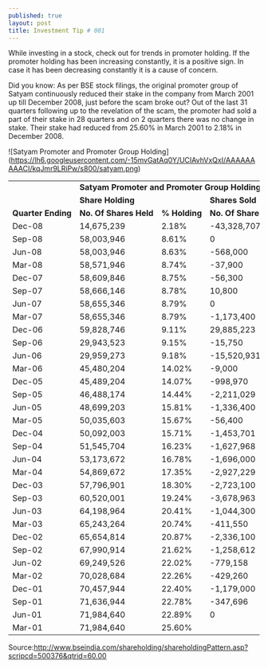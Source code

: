 ```yaml
---
published: true
layout: post
title: Investment Tip # 001
---
```


While investing in a stock, check out for trends in promoter holding. If the promoter holding has been increasing constantly, it is a positive sign. In case it has been decreasing constantly it is a cause of concern.

<!---abstract-->

Did you know: As per BSE stock filings, the original promoter group of Satyam continuously reduced their stake in the company from March 2001 up till December 2008, just before the scam broke out? Out of the last 31 quarters following up to the revelation of the scam, the promoter had sold a part of their stake in 28 quarters and on 2 quarters there was no change in stake. Their stake had reduced from 25.60% in March 2001 to 2.18% in December 2008.


![Satyam Promoter and Promoter Group Holding] (https://lh6.googleusercontent.com/-15mvGatAq0Y/UCIAvhVxQxI/AAAAAAAAACI/kqJmr9LRiPw/s800/satyam.png)

<table class="table table-striped table-bordered">
<tbody>
<tr>
<td width="11%" nowrap="" valign="bottom" ></td>
<td width="88%" nowrap="" colspan="4" valign="bottom" ><b>Satyam Promoter and Promoter Group Holdings</b></td>
</tr>

<tr>
<td width="11%" nowrap="" rowspan="2" valign="bottom" ><b>Quarter Ending</b></td>
<td width="44%" nowrap="" colspan="2" valign="bottom" ><b>Share Holding</b></td>
<td width="44%" nowrap="" colspan="2" valign="bottom" ><b>Shares Sold</b></td>
</tr>

<tr>
<td width="28%" nowrap="" valign="bottom" ><b>No. Of Shares Held</b></td>
<td width="15%" nowrap="" valign="bottom" ><b>% Holding</b></td>
<td width="28%" nowrap="" valign="bottom" ><b>No. Of Shares Held</b></td>
<td width="15%" nowrap="" valign="bottom" ><b>% Holding</b></td>
</tr>

<tr>
<td width="11%" >Dec-08</td>
<td width="28%" nowrap="" valign="bottom" >14,675,239</td>
<td width="15%" nowrap="" valign="bottom" >2.18%</td>
<td width="28%" nowrap="" valign="bottom" >-43,328,707</td>
<td width="15%" nowrap="" valign="bottom" >-6.43%</td>
</tr>

<tr>
<td width="11%" >Sep-08</td>
<td width="28%" nowrap="" valign="bottom" >58,003,946</td>
<td width="15%" nowrap="" valign="bottom" >8.61%</td>
<td width="28%" nowrap="" valign="bottom" >0</td>
<td width="15%" nowrap="" valign="bottom" >-0.02%</td>
</tr>

<tr>
<td width="11%" >Jun-08</td>
<td width="28%" nowrap="" valign="bottom" >58,003,946</td>
<td width="15%" nowrap="" valign="bottom" >8.63%</td>
<td width="28%" nowrap="" valign="bottom" >-568,000</td>
<td width="15%" nowrap="" valign="bottom" >-0.11%</td>
</tr>

<tr>
<td width="11%" >Mar-08</td>
<td width="28%" nowrap="" valign="bottom" >58,571,946</td>
<td width="15%" nowrap="" valign="bottom" >8.74%</td>
<td width="28%" nowrap="" valign="bottom" >-37,900</td>
<td width="15%" nowrap="" valign="bottom" >-0.01%</td>
</tr>

<tr>
<td width="11%" >Dec-07</td>
<td width="28%" nowrap="" valign="bottom" >58,609,846</td>
<td width="15%" nowrap="" valign="bottom" >8.75%</td>
<td width="28%" nowrap="" valign="bottom" >-56,300</td>
<td width="15%" nowrap="" valign="bottom" >-0.03%</td>
</tr>

<tr>
<td width="11%" >Sep-07</td>
<td width="28%" nowrap="" valign="bottom" >58,666,146</td>
<td width="15%" nowrap="" valign="bottom" >8.78%</td>
<td width="28%" nowrap="" valign="bottom" >10,800</td>
<td width="15%" nowrap="" valign="bottom" >-0.01%</td>
</tr>

<tr>
<td width="11%" >Jun-07</td>
<td width="28%" nowrap="" valign="bottom" >58,655,346</td>
<td width="15%" nowrap="" valign="bottom" >8.79%</td>
<td width="28%" nowrap="" valign="bottom" >0</td>
<td width="15%" nowrap="" valign="bottom" >0.00%</td>
</tr>

<tr>
<td width="11%" >Mar-07</td>
<td width="28%" nowrap="" valign="bottom" >58,655,346</td>
<td width="15%" nowrap="" valign="bottom" >8.79%</td>
<td width="28%" nowrap="" valign="bottom" >-1,173,400</td>
<td width="15%" nowrap="" valign="bottom" >-0.32%</td>
</tr>

<tr>
<td width="11%" >Dec-06</td>
<td width="28%" nowrap="" valign="bottom" >59,828,746</td>
<td width="15%" nowrap="" valign="bottom" >9.11%</td>
<td width="28%" nowrap="" valign="bottom" >29,885,223</td>
<td width="15%" nowrap="" valign="bottom" >-0.04%</td>
</tr>

<tr>
<td width="11%" >Sep-06</td>
<td width="28%" nowrap="" valign="bottom" >29,943,523</td>
<td width="15%" nowrap="" valign="bottom" >9.15%</td>
<td width="28%" nowrap="" valign="bottom" >-15,750</td>
<td width="15%" nowrap="" valign="bottom" >-0.03%</td>
</tr>

<tr>
<td width="11%" >Jun-06</td>
<td width="28%" nowrap="" valign="bottom" >29,959,273</td>
<td width="15%" nowrap="" valign="bottom" >9.18%</td>
<td width="28%" nowrap="" valign="bottom" >-15,520,931</td>
<td width="15%" nowrap="" valign="bottom" >-4.84%</td>
</tr>

<tr>
<td width="11%" >Mar-06</td>
<td width="28%" nowrap="" valign="bottom" >45,480,204</td>
<td width="15%" nowrap="" valign="bottom" >14.02%</td>
<td width="28%" nowrap="" valign="bottom" >-9,000</td>
<td width="15%" nowrap="" valign="bottom" >-0.05%</td>
</tr>

<tr>
<td width="11%" >Dec-05</td>
<td width="28%" nowrap="" valign="bottom" >45,489,204</td>
<td width="15%" nowrap="" valign="bottom" >14.07%</td>
<td width="28%" nowrap="" valign="bottom" >-998,970</td>
<td width="15%" nowrap="" valign="bottom" >-0.37%</td>
</tr>

<tr>
<td width="11%" >Sep-05</td>
<td width="28%" nowrap="" valign="bottom" >46,488,174</td>
<td width="15%" nowrap="" valign="bottom" >14.44%</td>
<td width="28%" nowrap="" valign="bottom" >-2,211,029</td>
<td width="15%" nowrap="" valign="bottom" >-1.37%</td>
</tr>

<tr>
<td width="11%" >Jun-05</td>
<td width="28%" nowrap="" valign="bottom" >48,699,203</td>
<td width="15%" nowrap="" valign="bottom" >15.81%</td>
<td width="28%" nowrap="" valign="bottom" >-1,336,400</td>
<td width="15%" nowrap="" valign="bottom" >0.14%</td>
</tr>

<tr>
<td width="11%" >Mar-05</td>
<td width="28%" nowrap="" valign="bottom" >50,035,603</td>
<td width="15%" nowrap="" valign="bottom" >15.67%</td>
<td width="28%" nowrap="" valign="bottom" >-56,400</td>
<td width="15%" nowrap="" valign="bottom" >-0.04%</td>
</tr>

<tr>
<td width="11%" >Dec-04</td>
<td width="28%" nowrap="" valign="bottom" >50,092,003</td>
<td width="15%" nowrap="" valign="bottom" >15.71%</td>
<td width="28%" nowrap="" valign="bottom" >-1,453,701</td>
<td width="15%" nowrap="" valign="bottom" >-0.52%</td>
</tr>

<tr>
<td width="11%" >Sep-04</td>
<td width="28%" nowrap="" valign="bottom" >51,545,704</td>
<td width="15%" nowrap="" valign="bottom" >16.23%</td>
<td width="28%" nowrap="" valign="bottom" >-1,627,968</td>
<td width="15%" nowrap="" valign="bottom" >-0.55%</td>
</tr>

<tr>
<td width="11%" >Jun-04</td>
<td width="28%" nowrap="" valign="bottom" >53,173,672</td>
<td width="15%" nowrap="" valign="bottom" >16.78%</td>
<td width="28%" nowrap="" valign="bottom" >-1,696,000</td>
<td width="15%" nowrap="" valign="bottom" >-0.57%</td>
</tr>

<tr>
<td width="11%" >Mar-04</td>
<td width="28%" nowrap="" valign="bottom" >54,869,672</td>
<td width="15%" nowrap="" valign="bottom" >17.35%</td>
<td width="28%" nowrap="" valign="bottom" >-2,927,229</td>
<td width="15%" nowrap="" valign="bottom" >-0.95%</td>
</tr>

<tr>
<td width="11%" >Dec-03</td>
<td width="28%" nowrap="" valign="bottom" >57,796,901</td>
<td width="15%" nowrap="" valign="bottom" >18.30%</td>
<td width="28%" nowrap="" valign="bottom" >-2,723,100</td>
<td width="15%" nowrap="" valign="bottom" >-0.94%</td>
</tr>

<tr>
<td width="11%" >Sep-03</td>
<td width="28%" nowrap="" valign="bottom" >60,520,001</td>
<td width="15%" nowrap="" valign="bottom" >19.24%</td>
<td width="28%" nowrap="" valign="bottom" >-3,678,963</td>
<td width="15%" nowrap="" valign="bottom" >-1.17%</td>
</tr>

<tr>
<td width="11%" >Jun-03</td>
<td width="28%" nowrap="" valign="bottom" >64,198,964</td>
<td width="15%" nowrap="" valign="bottom" >20.41%</td>
<td width="28%" nowrap="" valign="bottom" >-1,044,300</td>
<td width="15%" nowrap="" valign="bottom" >-0.33%</td>
</tr>

<tr>
<td width="11%" >Mar-03</td>
<td width="28%" nowrap="" valign="bottom" >65,243,264</td>
<td width="15%" nowrap="" valign="bottom" >20.74%</td>
<td width="28%" nowrap="" valign="bottom" >-411,550</td>
<td width="15%" nowrap="" valign="bottom" >-0.13%</td>
</tr>

<tr>
<td width="11%" >Dec-02</td>
<td width="28%" nowrap="" valign="bottom" >65,654,814</td>
<td width="15%" nowrap="" valign="bottom" >20.87%</td>
<td width="28%" nowrap="" valign="bottom" >-2,336,100</td>
<td width="15%" nowrap="" valign="bottom" >-0.75%</td>
</tr>

<tr>
<td width="11%" >Sep-02</td>
<td width="28%" nowrap="" valign="bottom" >67,990,914</td>
<td width="15%" nowrap="" valign="bottom" >21.62%</td>
<td width="28%" nowrap="" valign="bottom" >-1,258,612</td>
<td width="15%" nowrap="" valign="bottom" >-0.40%</td>
</tr>

<tr>
<td width="11%" >Jun-02</td>
<td width="28%" nowrap="" valign="bottom" >69,249,526</td>
<td width="15%" nowrap="" valign="bottom" >22.02%</td>
<td width="28%" nowrap="" valign="bottom" >-779,158</td>
<td width="15%" nowrap="" valign="bottom" >-0.24%</td>
</tr>

<tr>
<td width="11%" >Mar-02</td>
<td width="28%" nowrap="" valign="bottom" >70,028,684</td>
<td width="15%" nowrap="" valign="bottom" >22.26%</td>
<td width="28%" nowrap="" valign="bottom" >-429,260</td>
<td width="15%" nowrap="" valign="bottom" >-0.14%</td>
</tr>

<tr>
<td width="11%" >Dec-01</td>
<td width="28%" nowrap="" valign="bottom" >70,457,944</td>
<td width="15%" nowrap="" valign="bottom" >22.40%</td>
<td width="28%" nowrap="" valign="bottom" >-1,179,000</td>
<td width="15%" nowrap="" valign="bottom" >-0.38%</td>
</tr>

<tr>
<td width="11%" >Sep-01</td>
<td width="28%" nowrap="" valign="bottom" >71,636,944</td>
<td width="15%" nowrap="" valign="bottom" >22.78%</td>
<td width="28%" nowrap="" valign="bottom" >-347,696</td>
<td width="15%" nowrap="" valign="bottom" >-0.11%</td>
</tr>

<tr>
<td width="11%" >Jun-01</td>
<td width="28%" nowrap="" valign="bottom" >71,984,640</td>
<td width="15%" nowrap="" valign="bottom" >22.89%</td>
<td width="28%" nowrap="" valign="bottom" >0</td>
<td width="15%" nowrap="" valign="bottom" >-2.71%</td>
</tr>

<tr>
<td width="11%" >Mar-01</td>
<td width="28%" nowrap="" valign="bottom" >71,984,640</td>
<td width="15%" nowrap="" valign="bottom" >25.60%</td>
<td width="28%" nowrap="" valign="bottom" > </td>
<td width="15%" nowrap="" valign="bottom" > </td>
</tr>

</tbody>
</table>


Source:http://www.bseindia.com/shareholding/shareholdingPattern.asp?scripcd=500376&qtrid=60.00
